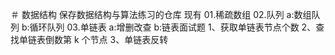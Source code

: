 ＃ 数据结构
保存数据结构与算法练习的仓库
现有
01.稀疏数组
02.队列
  a:数组队列
  b:循环队列
03.单链表
  a:增删改查
  b:链表面试题
    1、获取单链表节点个数
    2、查找单链表倒数第 k 个节点
    3、单链表反转
